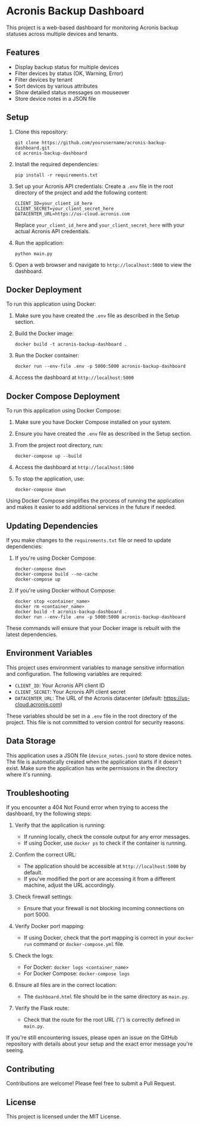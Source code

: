 # Acronis Backup Dashboard

This project is a web-based dashboard for monitoring Acronis backup statuses across multiple devices and tenants.

## Features

- Display backup status for multiple devices
- Filter devices by status (OK, Warning, Error)
- Filter devices by tenant
- Sort devices by various attributes
- Show detailed status messages on mouseover
- Store device notes in a JSON file

## Setup

1. Clone this repository:
   ```
   git clone https://github.com/yourusername/acronis-backup-dashboard.git
   cd acronis-backup-dashboard
   ```

2. Install the required dependencies:
   ```
   pip install -r requirements.txt
   ```

3. Set up your Acronis API credentials:
   Create a `.env` file in the root directory of the project and add the following content:
   ```
   CLIENT_ID=your_client_id_here
   CLIENT_SECRET=your_client_secret_here
   DATACENTER_URL=https://us-cloud.acronis.com
   ```
   Replace `your_client_id_here` and `your_client_secret_here` with your actual Acronis API credentials.

4. Run the application:
   ```
   python main.py
   ```

5. Open a web browser and navigate to `http://localhost:5000` to view the dashboard.

## Docker Deployment

To run this application using Docker:

1. Make sure you have created the `.env` file as described in the Setup section.

2. Build the Docker image:
   ```
   docker build -t acronis-backup-dashboard .
   ```

3. Run the Docker container:
   ```
   docker run --env-file .env -p 5000:5000 acronis-backup-dashboard
   ```

4. Access the dashboard at `http://localhost:5000`

## Docker Compose Deployment

To run this application using Docker Compose:

1. Make sure you have Docker Compose installed on your system.

2. Ensure you have created the `.env` file as described in the Setup section.

3. From the project root directory, run:
   ```
   docker-compose up --build
   ```

4. Access the dashboard at `http://localhost:5000`

5. To stop the application, use:
   ```
   docker-compose down
   ```

Using Docker Compose simplifies the process of running the application and makes it easier to add additional services in the future if needed.

## Updating Dependencies

If you make changes to the `requirements.txt` file or need to update dependencies:

1. If you're using Docker Compose:
   ```
   docker-compose down
   docker-compose build --no-cache
   docker-compose up
   ```

2. If you're using Docker without Compose:
   ```
   docker stop <container_name>
   docker rm <container_name>
   docker build -t acronis-backup-dashboard .
   docker run --env-file .env -p 5000:5000 acronis-backup-dashboard
   ```

These commands will ensure that your Docker image is rebuilt with the latest dependencies.

## Environment Variables

This project uses environment variables to manage sensitive information and configuration. The following variables are required:

- `CLIENT_ID`: Your Acronis API client ID
- `CLIENT_SECRET`: Your Acronis API client secret
- `DATACENTER_URL`: The URL of the Acronis datacenter (default: https://us-cloud.acronis.com)

These variables should be set in a `.env` file in the root directory of the project. This file is not committed to version control for security reasons.

## Data Storage

This application uses a JSON file (`device_notes.json`) to store device notes. The file is automatically created when the application starts if it doesn't exist. Make sure the application has write permissions in the directory where it's running.

## Troubleshooting

If you encounter a 404 Not Found error when trying to access the dashboard, try the following steps:

1. Verify that the application is running:
   - If running locally, check the console output for any error messages.
   - If using Docker, use `docker ps` to check if the container is running.

2. Confirm the correct URL:
   - The application should be accessible at `http://localhost:5000` by default.
   - If you've modified the port or are accessing it from a different machine, adjust the URL accordingly.

3. Check firewall settings:
   - Ensure that your firewall is not blocking incoming connections on port 5000.

4. Verify Docker port mapping:
   - If using Docker, check that the port mapping is correct in your `docker run` command or `docker-compose.yml` file.

5. Check the logs:
   - For Docker: `docker logs <container_name>`
   - For Docker Compose: `docker-compose logs`

6. Ensure all files are in the correct location:
   - The `dashboard.html` file should be in the same directory as `main.py`.

7. Verify the Flask route:
   - Check that the route for the root URL ('/') is correctly defined in `main.py`.

If you're still encountering issues, please open an issue on the GitHub repository with details about your setup and the exact error message you're seeing.

## Contributing

Contributions are welcome! Please feel free to submit a Pull Request.

## License

This project is licensed under the MIT License.
